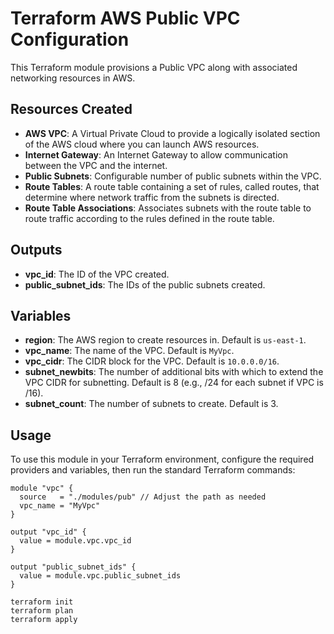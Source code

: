 
# Terraform AWS Public VPC Configuration

This Terraform module provisions a Public VPC along with associated networking resources in AWS.

## Resources Created

- **AWS VPC**: A Virtual Private Cloud to provide a logically isolated section of the AWS cloud where you can launch AWS resources.
- **Internet Gateway**: An Internet Gateway to allow communication between the VPC and the internet.
- **Public Subnets**: Configurable number of public subnets within the VPC.
- **Route Tables**: A route table containing a set of rules, called routes, that determine where network traffic from the subnets is directed.
- **Route Table Associations**: Associates subnets with the route table to route traffic according to the rules defined in the route table.

## Outputs

- **vpc_id**: The ID of the VPC created.
- **public_subnet_ids**: The IDs of the public subnets created.

## Variables

- **region**: The AWS region to create resources in. Default is `us-east-1`.
- **vpc_name**: The name of the VPC. Default is `MyVpc`.
- **vpc_cidr**: The CIDR block for the VPC. Default is `10.0.0.0/16`.
- **subnet_newbits**: The number of additional bits with which to extend the VPC CIDR for subnetting. Default is 8 (e.g., /24 for each subnet if VPC is /16).
- **subnet_count**: The number of subnets to create. Default is 3.

## Usage

To use this module in your Terraform environment, configure the required providers and variables, then run the standard Terraform commands:

```hcl
module "vpc" {
  source   = "./modules/pub" // Adjust the path as needed
  vpc_name = "MyVpc"
}

output "vpc_id" {
  value = module.vpc.vpc_id
}

output "public_subnet_ids" {
  value = module.vpc.public_subnet_ids
}
```

```hcl
terraform init
terraform plan
terraform apply
```
